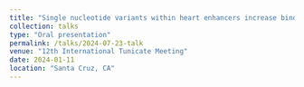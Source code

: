 ```yaml
---
title: "Single nucleotide variants within heart enhancers increase binding affinity and disrupt heart development"
collection: talks
type: "Oral presentation"
permalink: /talks/2024-07-23-talk
venue: "12th International Tunicate Meeting"
date: 2024-01-11
location: "Santa Cruz, CA"
---
```

